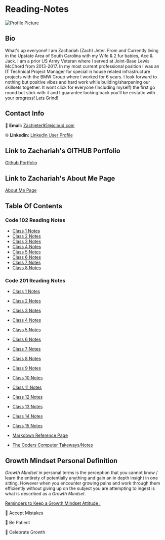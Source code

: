 # Reading-Notes

![Profile Picture](https://media-exp1.licdn.com/dms/image/C5603AQGGLo5cM7Z4Gw/profile-displayphoto-shrink_200_200/0/1631584917792?e=1674086400&v=beta&t=5LmaMnUD9vJFB4sLg6fXS1AgSSO2W8fIrlH2bOkCdBg)

## Bio

What's up everyone! I am Zachariah (Zach) Jeter. From and Currently living in the Upstate Area of South Carolina with my Wife & 2 fur babies, Ace & Jack. I am a prior US Army Veteran where I served at Joint-Base Lewis McChord from 2013-2017.  In my most current professional position I was an IT Technical Project Manager for special in house related infrastructure projects with the BMW Group where I worked for 6 years. I look forward to nothing but positive vibes and hard work while building/sharpening our skillsets together. It wont click for everyone (Including myself) the first go round but stick with it and I guarantee looking back you'll be ecstatic with your progress! Lets Grind!

## Contact Info

:email: **Email:** Zachjeter95@icloud.com

:globe_with_meridians: **Linkedin:** [Linkedin User Profile](https://www.linkedin.com/in/zachariahjeter/)

## Link to Zachariah's GITHUB Portfolio

[Github Portfolio](https://zjet95.github.io/reading-notes102/)

## Link to Zachariah's About Me Page

[About Me Page](https://zjet95.github.io/ZachsProfilePage/)

## Table Of Contents

### Code 102 Reading Notes

* [Class 1 Notes](https://github.com/Zjet95/reading-notes102/blob/main/reading-notes102/Class1Notes.md)
* [Class 2 Notes](https://github.com/Zjet95/reading-notes102/blob/main/notes102/Class2Notes.md)
* [Class 3 Notes](https://github.com/Zjet95/reading-notes102/blob/main/reading-notes102/Class3Notes.md)
* [Class 4 Notes](https://github.com/Zjet95/reading-notes102/blob/main/reading-notes102/Class4Notes.md)
* [Class 5 Notes](https://github.com/Zjet95/reading-notes102/blob/main/reading-notes102/Class5Notes.md)
* [Class 6 Notes](https://github.com/Zjet95/reading-notes102/blob/main/reading-notes102/Class6Notes.md)
* [Class 7 Notes](https://github.com/Zjet95/reading-notes102/blob/main/reading-notes102/Class7Notes.md)
* [Class 8 Notes](https://github.com/Zjet95/reading-notes102/blob/main/reading-notes102/Class8Notes.md)

### Code 201 Reading Notes

* [Class 1 Notes]()
* [Class 2 Notes]()
* [Class 3 Notes]()
* [Class 4 Notes]()
* [Class 5 Notes]()
* [Class 6 Notes]()
* [Class 7 Notes]()
* [Class 8 Notes]()
* [Class 9 Notes]()
* [Class 10 Notes]()
* [Class 11 Notes]()
* [Class 12 Notes]()
* [Class 13 Notes]()
* [Class 14 Notes]()
* [Class 15 Notes]()

* [Markdown Reference Page](https://github.com/Zjet95/reading-notes102/blob/main/page2.md)

* [The Coders Computer Takeways/Notes](https://github.com/Zjet95/reading-notes102/blob/main/TheCodersPC.md)

## Growth Mindset Personal Definition

*Growth Mindset* in personal terms is the perception that you cannot know / learn the entirety of potentially anything and gain an in depth insight in one sitting. However when you encounter growing pains and work through them efficiently without giving up on the subject you are attempting to ingest is what is described as a *Growth Mindset*.

<u>Reminders to Keep a Growth Mindset Attitude :</u>

🥇 Accept Mistakes

🥈 Be Patient

🥉 Celebrate Growth
